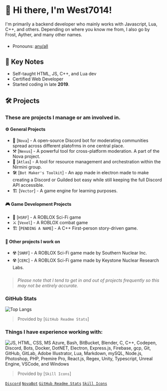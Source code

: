 # :wave: Hi there, I'm West7014!

I'm primarily a backend developer who mainly works with Javascript, Lua, C++, and others. Depending on where you know me from, I also go by Frost, Ayther, and many other names.
#### 
- Pronouns: [any/all](https://en.pronouns.page/@west7014)

## 📌 Key Notes

- Self-taught HTML, JS, C++, and Lua dev
- Certified Web Developer
- Started coding in late **2019**.

## 🛠️ Projects
### These are projects I manage or am involved in.
#### ⚙️ General Projects
- 🤖 [`Nova`] - A open-source Discord bot for moderating communities spread across different platofrms in one central place.
- ⚒️ [`Nexus`] - A powerful tool for cross-platform moderation. A part of the Nova project.
- 🔗 [`Atlas`] - A tool for resource management and orchestration within the Nirmini group.
- 🛠️ [`Bot Maker's Toolkit`] - An app made in electron made to make creating a Discord or Guilded bot easy while still keeping the full Discord API accessible.
- 🏗 [`Vector`] - A game engine for learning purposes.
#### 🎮 Game Development Projects
- 🏢 [`HSRF`] - A ROBLOX Sci-Fi game
- ⚔️ [`Vexel`] - A ROBLOX combat game
- 🏗 [`PENDING A NAME`] - A C++ First-person story-driven game.
#### 📃 Other projects I work on
- ☢️ [`SNRF`] - A ROBLOX Sci-Fi game made by Southern Nuclear Inc.
- ☢️ [`CERC`] - A ROBLOX Sci-Fi game made by Keystone Nuclear Research Labs.

##### 
> *Please note that I tend to get in and out of projects frequently so this may not be entirely accurate.*

### GitHub Stats
![Top Langs](https://github-readme-stats.vercel.app/api/top-langs/?username=thatWest7014&layout=donut)

> Provided by [`GitHub Readme Stats`]

### Things I have experience working with:
![JS, HTML, CSS, MS Azure, Bash, BitBucket, Blender, C, C++, Codepen, Discord, Bots, Docker, DotNET, Electron, Express.js, Firebase, gcp, Git, GitHub, GitLab, Adobe Illustrator, Lua, Markdown, mySQL, Node.js, Photoshop, PHP, Premire Pro, React.js, Regex, Unity, Typescript, Unreal Engine, VSCode, and Windows](https://skillicons.dev/icons?i=js,html,css,azure,bash,bitbucket,blender,c,cpp,codepen,discord,bots,discordjs,docker,dotnet,electron,express,firebase,gcp,git,github,gitlab,ai,lua,md,mysql,nodejs,ps,php,pr,react,regex,unity,ts,unreal,vscode,windows)

> Provided by [`Skill Icons`]

[`Discord`](https://discord.gg/9Y7aZejzUH)
[`NovaBot`](https://github.com/Nirmini/NovaBot)
[`GitHub Readme Stats`](https://github.com/anuraghazra/github-readme-stats)
[`Skill Icons`](https://skillicons.dev)
